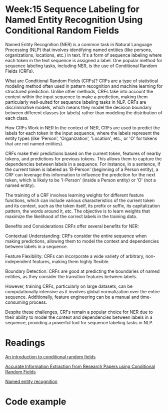 # Week:15 Sequence Labeling for Named Entity Recognition Using Conditional Random Fields
Named Entity Recognition (NER) is a common task in Natural Language Processing (NLP) that involves identifying named entities (like persons, organizations, locations, etc.) in text. It's a form of sequence labeling where each token in the text sequence is assigned a label. One popular method for sequence labeling tasks, including NER, is the use of Conditional Random Fields (CRFs).

What are Conditional Random Fields (CRFs)?
CRFs are a type of statistical modeling method often used in pattern recognition and machine learning for structured prediction. Unlike other methods, CRFs take into account the context within the input sequence to make a prediction, making them particularly well-suited for sequence labeling tasks in NLP. CRFs are discriminative models, which means they model the decision boundary between different classes (or labels) rather than modeling the distribution of each class.

How CRFs Work in NER
In the context of NER, CRFs are used to predict the labels for each token in the input sequence, where the labels represent the entity types (like 'Person', 'Organization', 'Location', etc., or 'O' for tokens that are not named entities).

CRFs make their predictions based on the current token, features of nearby tokens, and predictions for previous tokens. This allows them to capture the dependencies between labels in a sequence. For instance, in a sentence, if the current token is labeled as 'B-Person' (beginning of a Person entity), a CRF can leverage this information to influence the prediction for the next token, which is likely to be 'I-Person' (inside a Person entity) or 'O' (not a named entity).

The training of a CRF involves learning weights for different feature functions, which can include various characteristics of the current token and its context, such as the token itself, its prefix or suffix, its capitalization pattern, the words around it, etc. The objective is to learn weights that maximize the likelihood of the correct labels in the training data.

Benefits and Considerations
CRFs offer several benefits for NER:

Contextual Understanding: CRFs consider the entire sequence when making predictions, allowing them to model the context and dependencies between labels in a sequence.

Feature Flexibility: CRFs can incorporate a wide variety of arbitrary, non-independent features, making them highly flexible.

Boundary Detection: CRFs are good at predicting the boundaries of named entities, as they consider the transition features between labels.

However, training CRFs, particularly on large datasets, can be computationally intensive as it involves global normalization over the entire sequence. Additionally, feature engineering can be a manual and time-consuming process.

Despite these challenges, CRFs remain a popular choice for NER due to their ability to model the context and dependencies between labels in a sequence, providing a powerful tool for sequence labeling tasks in NLP.


# Readings
[An introduction to conditional random fields](https://www.nowpublishers.com/article/DownloadSummary/MAL-013)


[Accurate Information Extraction from Research Papers using Conditional Random Fields](https://aclanthology.org/N04-1042.pdf)

[Named entity recognition](https://www.researchgate.net/profile/Muhammad-Yasar-2/post/What_are_the_methods_or_tools_needed_to_study_language_processing/attachment/59d61dde79197b807797b60e/AS%3A273770000912399%401442283262685/download/Natural+Language+Processing+of+Semitic+Languages.pdf#page=241)

# Code example

